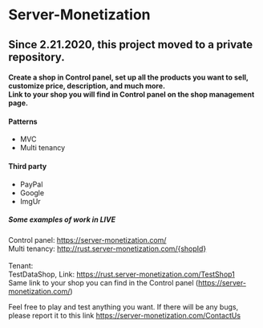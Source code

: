 # Server-Monetization

## Since 2.21.2020, this project moved to a private repository.

#### Create a shop in Control panel, set up all the products you want to sell, customize price, description, and much more. <br> Link to your shop you will find in Control panel on the shop management page.

#### Patterns
- MVC
- Multi tenancy

#### Third party
- PayPal
- Google
- ImgUr

##### Some examples of work in LIVE
Control panel: https://server-monetization.com/ <br>
Multi tenancy: http://rust.server-monetization.com/{shopId} <br>
<br>
Tenant: <br>
TestDataShop, Link: https://rust.server-monetization.com/TestShop1 <br>
Same link to your shop you can find in the Control panel (https://server-monetization.com/) <br>

Feel free to play and test anything you want. If there will be any bugs, please report it to this link https://server-monetization.com/ContactUs
